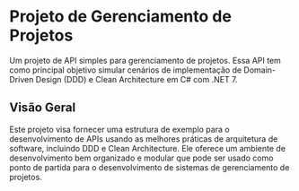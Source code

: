 # Projeto de Gerenciamento de Projetos

Um projeto de API simples para gerenciamento de projetos. Essa API tem como principal objetivo simular cenários de implementação de Domain-Driven Design (DDD) e Clean Architecture em C# com .NET 7.

## Visão Geral

Este projeto visa fornecer uma estrutura de exemplo para o desenvolvimento de APIs usando as melhores práticas de arquitetura de software, incluindo DDD e Clean Architecture. Ele oferece um ambiente de desenvolvimento bem organizado e modular que pode ser usado como ponto de partida para o desenvolvimento de sistemas de gerenciamento de projetos.





